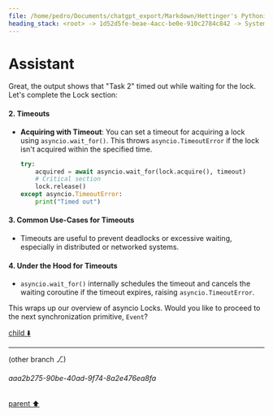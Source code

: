 ```yaml
---
file: /home/pedro/Documents/chatgpt_export/Markdown/Hettinger's Pythonic Coding Style.md
heading_stack: <root> -> 1d52d5fe-beae-4acc-be0e-910c2784c842 -> System -> 990cbfc8-f01c-4465-94d6-e8a9d6fea7b5 -> System -> aaa237dc-dc1e-4222-abfc-c36e07f03dac -> User -> 776fab5c-cc53-47a1-93dc-69a27010cdb2 -> Assistant -> aaa247ef-988b-49a9-9915-daf574ce71f4 -> User -> eeb04c84-cace-44d7-bbf4-3e7201f1b820 -> Assistant -> Table of Contents -> aaa2a5cc-949d-4e45-a2d0-6bec76f30b74 -> User -> 33a36459-de59-441a-b57c-b1d27d5bbad4 -> Assistant -> Futures -> 605be0ce-7fc0-47d8-8fef-58ca8a49c65f -> Assistant -> 0c6dc032-3a73-440d-914f-c72664028d9b -> Tool -> aaa454d4-0532-474b-82f6-8154c1a7612c -> Assistant -> 3237308d-b095-4d08-9746-c7458657226d -> Assistant -> aaa20508-57a4-4965-ba67-5ed4ef91fb76 -> User -> 92fb49ad-feb6-4053-983d-6b162fdbab12 -> Assistant -> d8424461-3cf2-49ac-a5da-ab7a1ddf0f99 -> Tool -> 3618722f-01ac-47cd-a789-3b6a0c7129cf -> Assistant -> Basic Usage -> Common Use-Cases -> Under the Hood -> aaa24d5e-3e65-4629-b95b-4cabd8fd44e1 -> User -> bf752daf-e729-42d7-85c7-57076960e59a -> Assistant -> d324ef77-d01a-487e-ad43-806693056408 -> Tool -> 3c13d1e9-f19f-4d1b-8cc5-134da804ac7d -> Assistant -> Advanced Usage -> Common Use-Cases for Advanced Features -> Under the Hood -> aaa24a82-59ae-4e30-baea-124b766b1cca -> User -> 48a83ee5-bb35-45fe-ac72-347b9a5cde78 -> Assistant -> 114949b2-0cda-4a48-a746-565185d983f7 -> Tool -> 9351035a-5fb3-4196-ab28-00f2d055f2a4 -> Assistant -> Lock -> 1. Acquiring and Releasing a Lock -> 2. Common Use-Cases -> 3. Under the Hood -> aaa26ea7-be3a-4754-8041-262f7d594988 -> User -> 6dc0b33d-eb92-4e52-a234-fd71a726b982 -> Assistant -> 716051e8-b953-427b-9094-4784bd24bf52 -> Tool -> c82dea23-a791-4ced-8798-9ac54e1a4f59 -> Assistant
---
```

# Assistant

Great, the output shows that "Task 2" timed out while waiting for the lock. Let's complete the Lock section:

#### 2. Timeouts

- **Acquiring with Timeout**: You can set a timeout for acquiring a lock using `asyncio.wait_for()`. This throws `asyncio.TimeoutError` if the lock isn't acquired within the specified time.
  
  ```python
  try:
      acquired = await asyncio.wait_for(lock.acquire(), timeout)
      # Critical section
      lock.release()
  except asyncio.TimeoutError:
      print("Timed out")
  ```

#### 3. Common Use-Cases for Timeouts

- Timeouts are useful to prevent deadlocks or excessive waiting, especially in distributed or networked systems.

#### 4. Under the Hood for Timeouts

- `asyncio.wait_for()` internally schedules the timeout and cancels the waiting coroutine if the timeout expires, raising `asyncio.TimeoutError`.

This wraps up our overview of asyncio Locks. Would you like to proceed to the next synchronization primitive, `Event`?

[child ⬇️](#aaa2b275-90be-40ad-9f74-8a2e476ea8fa)

---

(other branch ⎇)
###### aaa2b275-90be-40ad-9f74-8a2e476ea8fa
[parent ⬆️](#c82dea23-a791-4ced-8798-9ac54e1a4f59)
